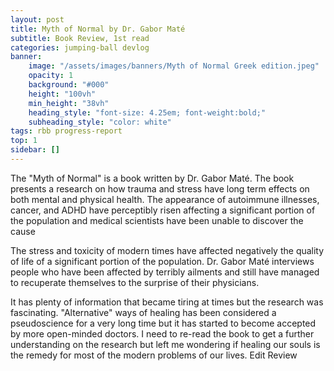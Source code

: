 ```yaml
---
layout: post
title: Myth of Normal by Dr. Gabor Maté
subtitle: Book Review, 1st read
categories: jumping-ball devlog
banner:
    image: "/assets/images/banners/Myth of Normal Greek edition.jpeg"
    opacity: 1
    background: "#000"
    height: "100vh"
    min_height: "38vh"
    heading_style: "font-size: 4.25em; font-weight:bold;"
    subheading_style: "color: white"
tags: rbb progress-report
top: 1
sidebar: []
---
```


The "Myth of Normal" is a book written by Dr. Gabor Maté. The book presents a research on how trauma and stress have long term effects on both mental and physical health. The appearance of autoimmune illnesses, cancer, and ADHD have perceptibly risen affecting a significant portion of the population and medical scientists have been unable to discover the cause

The stress and toxicity of modern times have affected negatively the quality of life of a significant portion of the population. Dr. Gabor Maté interviews people who have been affected by terribly ailments and still have managed to recuperate themselves to the surprise of their physicians. 

It has plenty of information that became tiring at times but the research was fascinating. "Alternative" ways of healing has been considered a pseudoscience for a very long time but it has started to become accepted by more open-minded doctors. I need to re-read the book to get a further understanding on the research but left me wondering if healing our souls is the remedy for most of the modern problems of our lives.
Edit Review